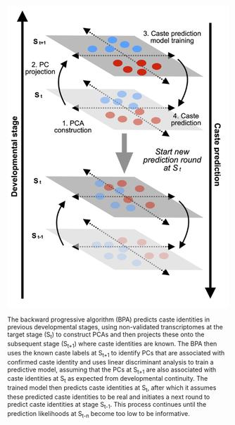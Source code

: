 <p align="center">
  <img src="BPA.png" width="512">
</p>
The backward progressive algorithm (BPA) predicts caste identities in previous developmental stages, using non-validated transcriptomes at the target stage (S<sub>t</sub>) to construct PCAs and then projects these onto the subsequent stage (S<sub>t+1</sub>) where caste identities are known. The BPA then uses the known caste labels at S<sub>t+1</sub> to identify PCs that are associated with confirmed caste identity and uses linear discriminant analysis to train a predictive model, assuming that the PCs at S<sub>t+1</sub> are also associated with caste identities at S<sub>t</sub> as expected from developmental continuity. The trained model then predicts caste identities at S<sub>t</sub>, after which it assumes these predicted caste identities to be real and initiates a next round to predict caste identities at stage S<sub>t-1</sub>. This process continues until the prediction likelihoods at S<sub>t-n</sub> become too low to be informative. 
